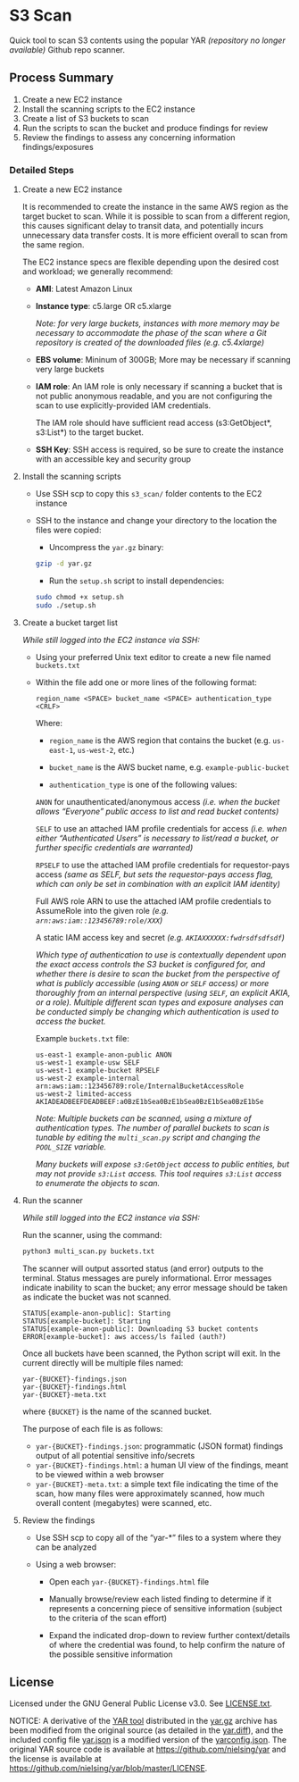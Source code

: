 # S3 Scan

Quick tool to scan S3 contents using the popular YAR _(repository no longer available)_ Github repo scanner.

## Process Summary

1. Create a new EC2 instance
1. Install the scanning scripts to the EC2 instance
1. Create a list of S3 buckets to scan
1. Run the scripts to scan the bucket and produce findings for review
1. Review the findings to assess any concerning information findings/exposures

### Detailed Steps

1.  Create a new EC2 instance

    It is recommended to create the instance in the same AWS region as the target bucket to scan. While it is possible to scan from a different region, this causes significant delay to transit data, and potentially incurs unnecessary data transfer costs. It is more efficient overall to scan from the same region.

    The EC2 instance specs are flexible depending upon the desired cost and workload; we generally recommend:

    - **AMI**: Latest Amazon Linux
    - **Instance type**: c5.large OR c5.xlarge

      _Note: for very large buckets, instances with more memory may be necessary to accommodate the phase of the scan where a Git repository is created of the downloaded files (e.g. c5.4xlarge)_

    - **EBS volume**: Mininum of 300GB; More may be necessary if scanning very large buckets
    - **IAM role**: An IAM role is only necessary if scanning a bucket that is not public anonymous readable, and you are not configuring the scan to use explicitly-provided IAM credentials.

      The IAM role should have sufficient read access (s3:GetObject*, s3:List*) to the target bucket.

    - **SSH Key**: SSH access is required, so be sure to create the instance with an accessible key and security group

1.  Install the scanning scripts

    - Use SSH scp to copy this `s3_scan/` folder contents to the EC2 instance

    - SSH to the instance and change your directory to the location the files were copied:

      - Uncompress the `yar.gz` binary:

      ```bash
      gzip -d yar.gz
      ```

      - Run the `setup.sh` script to install dependencies:

      ```bash
      sudo chmod +x setup.sh
      sudo ./setup.sh
      ```

1.  Create a bucket target list

    _While still logged into the EC2 instance via SSH:_

    - Using your preferred Unix text editor to create a new file named `buckets.txt`

    - Within the file add one or more lines of the following format:

      ```
      region_name <SPACE> bucket_name <SPACE> authentication_type <CRLF>
      ```

      Where:

      - `region_name` is the AWS region that contains the bucket (e.g. `us-east-1`, `us-west-2`, etc.)

      - `bucket_name` is the AWS bucket name, e.g. `example-public-bucket`

      - `authentication_type` is one of the following values:

      `ANON` for unauthenticated/anonymous access _(i.e. when the bucket allows “Everyone” public access to list and read bucket contents)_

      `SELF` to use an attached IAM profile credentials for access _(i.e. when either “Authenticated Users” is necessary to list/read a bucket, or further specific credentials are warranted)_

      `RPSELF` to use the attached IAM profile credentials for requestor-pays access _(same as SELF, but sets the requestor-pays access flag, which can only be set in combination with an explicit IAM identity)_

      Full AWS role ARN to use the attached IAM profile credentials to AssumeRole into the given role _(e.g. `arn:aws:iam::123456789:role/XXX`)_

      A static IAM access key and secret _(e.g. `AKIAXXXXXX:fwdrsdfsdfsdf`)_

      _Which type of authentication to use is contextually dependent upon the exact access controls the S3 bucket is configured for, and whether there is desire to scan the bucket from the perspective of what is publicly accessible (using `ANON` or `SELF` access) or more thoroughly from an internal perspective (using `SELF`, an explicit AKIA, or a role). Multiple different scan types and exposure analyses can be conducted simply be changing which authentication is used to access the bucket._

      Example `buckets.txt` file:

      ```
      us-east-1 example-anon-public ANON
      us-west-1 example-usw SELF
      us-west-1 example-bucket RPSELF
      us-west-2 example-internal arn:aws:iam::123456789:role/InternalBucketAccessRole
      us-west-2 limited-access AKIADEADBEEFDEADBEEF:a0BzE1bSea0BzE1bSea0BzE1bSea0BzE1bSe
      ```

      _Note: Multiple buckets can be scanned, using a mixture of authentication types. The number of parallel buckets to scan is tunable by editing the `multi_scan.py` script and changing the `POOL_SIZE` variable._

      _Many buckets will expose `s3:GetObject` access to public entities, but may not provide `s3:List` access. This tool requires `s3:List` access to enumerate the objects to scan._

1.  Run the scanner

    _While still logged into the EC2 instance via SSH:_

    Run the scanner, using the command:

    ```bash
    python3 multi_scan.py buckets.txt
    ```

    The scanner will output assorted status (and error) outputs to the terminal. Status messages are purely informational. Error messages indicate inability to scan the bucket; any error message should be taken as indicate the bucket was not scanned.

    ```
    STATUS[example-anon-public]: Starting
    STATUS[example-bucket]: Starting
    STATUS[example-anon-public]: Downloading S3 bucket contents
    ERROR[example-bucket]: aws access/ls failed (auth?)
    ```

    Once all buckets have been scanned, the Python script will exit. In the current directly will be multiple files named:

    ```
    yar-{BUCKET}-findings.json
    yar-{BUCKET}-findings.html
    yar-{BUCKET}-meta.txt
    ```

    where `{BUCKET}` is the name of the scanned bucket.

    The purpose of each file is as follows:

    - `yar-{BUCKET}-findings.json`: programmatic (JSON format) findings output of all potential sensitive info/secrets
    - `yar-{BUCKET}-findings.html`: a human UI view of the findings, meant to be viewed within a web browser
    - `yar-{BUCKET}-meta.txt`: a simple text file indicating the time of the scan, how many files were approximately scanned, how much overall content (megabytes) were scanned, etc.

1.  Review the findings

    - Use SSH scp to copy all of the “yar-\*” files to a system where they can be analyzed

    - Using a web browser:

      - Open each `yar-{BUCKET}-findings.html` file

      - Manually browse/review each listed finding to determine if it represents a concerning piece of sensitive information (subject to the criteria of the scan effort)

      - Expand the indicated drop-down to review further context/details of where the credential was found, to help confirm the nature of the possible sensitive information

## License

Licensed under the GNU General Public License v3.0. See [LICENSE.txt](./LICENSE.txt).

NOTICE: A derivative of the [YAR tool](https://github.com/nielsing/yar) distributed in the [yar.gz](./yar.gz) archive has been modified from the original source (as detailed in the [yar.diff](./yar.diff)), and the included config file [yar.json](./yar.json) is a modified version of the [yarconfig.json](https://github.com/nielsing/yar/blob/master/config/yarconfig.json). The original YAR source code is available at https://github.com/nielsing/yar and the license is available at https://github.com/nielsing/yar/blob/master/LICENSE.
